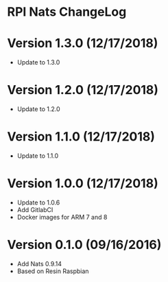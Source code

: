 RPI Nats ChangeLog
=================================

# Version 1.3.0 (12/17/2018)

- Update to 1.3.0

# Version 1.2.0 (12/17/2018)

- Update to 1.2.0

# Version 1.1.0 (12/17/2018)

- Update to 1.1.0

# Version 1.0.0 (12/17/2018)

- Update to 1.0.6
- Add GitlabCI
- Docker images for ARM 7 and 8

# Version 0.1.0 (09/16/2016)

- Add Nats 0.9.14
- Based on Resin Raspbian
